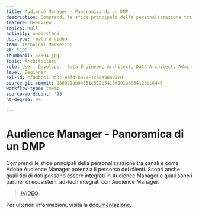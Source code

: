 ```yaml
---
title: Audience Manager - Panoramica di un DMP
description: Comprendi le sfide principali della personalizzazione tra canali e come Adobe Audience Manager potenzia il percorso dei clienti. Scopri anche quali tipi di dati possono essere integrati in Audience Manager e quali sono i partner di ecosistemi ad-tech integrati con Audience Manager.
feature: Overview
topics: null
activity: understand
doc-type: feature video
team: Technical Marketing
kt: 5106
thumbnail: 33894.jpg
topic: Architecture
role: User, Developer, Data Engineer, Architect, Data Architect, Admin, Leader
level: Beginner
exl-id: cf0dbcb1-0d3c-4afd-b979-1c59a9849720
source-git-commit: 086071ab04551c512c5415f091a8054123bc6445
workflow-type: tm+mt
source-wordcount: '95'
ht-degree: 0%

---
```


# Audience Manager - Panoramica di un DMP

Comprendi le sfide principali della personalizzazione tra canali e come Adobe Audience Manager potenzia il percorso dei clienti. Scopri anche quali tipi di dati possono essere integrati in Audience Manager e quali sono i partner di ecosistemi ad-tech integrati con Audience Manager.

>[!VIDEO](https://video.tv.adobe.com/v/33894/?quality=12)

Per ulteriori informazioni, visita la [documentazione](https://experienceleague.adobe.com/docs/audience-manager/user-guide/overview/aam-overview.html).
